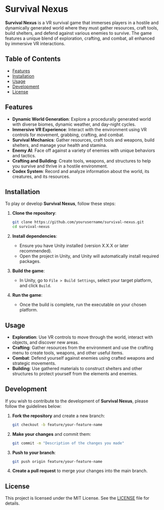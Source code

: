 # Survival Nexus

**Survival Nexus** is a VR survival game that immerses players in a hostile and dynamically generated world where they must gather resources, craft tools, build shelters, and defend against various enemies to survive. The game features a unique blend of exploration, crafting, and combat, all enhanced by immersive VR interactions.

## Table of Contents
- [Features](#features)
- [Installation](#installation)
- [Usage](#usage)
- [Development](#development)
- [License](#license)

## Features
- **Dynamic World Generation**: Explore a procedurally generated world with diverse biomes, dynamic weather, and day-night cycles.
- **Immersive VR Experience**: Interact with the environment using VR controls for movement, grabbing, crafting, and combat.
- **Survival Mechanics**: Gather resources, craft tools and weapons, build shelters, and manage your health and stamina.
- **Enemy AI**: Face off against a variety of enemies with unique behaviors and tactics.
- **Crafting and Building**: Create tools, weapons, and structures to help you survive and thrive in a hostile environment.
- **Codex System**: Record and analyze information about the world, its creatures, and its resources.

## Installation
To play or develop **Survival Nexus**, follow these steps:

1. **Clone the repository**:
   ```bash
   git clone https://github.com/yourusername/survival-nexus.git
   cd survival-nexus
   ```

2. **Install dependencies**:
   - Ensure you have Unity installed (version X.X.X or later recommended).
   - Open the project in Unity, and Unity will automatically install required packages.

3. **Build the game**:
   - In Unity, go to `File > Build Settings`, select your target platform, and click `Build`.

4. **Run the game**:
   - Once the build is complete, run the executable on your chosen platform.

## Usage
- **Exploration**: Use VR controls to move through the world, interact with objects, and discover new areas.
- **Crafting**: Gather resources from the environment and use the crafting menu to create tools, weapons, and other useful items.
- **Combat**: Defend yourself against enemies using crafted weapons and strategic movements.
- **Building**: Use gathered materials to construct shelters and other structures to protect yourself from the elements and enemies.

## Development
If you wish to contribute to the development of **Survival Nexus**, please follow the guidelines below:

1. **Fork the repository** and create a new branch:
   ```bash
   git checkout -b feature/your-feature-name
   ```

2. **Make your changes** and commit them:
   ```bash
   git commit -m "Description of the changes you made"
   ```

3. **Push to your branch**:
   ```bash
   git push origin feature/your-feature-name
   ```

4. **Create a pull request** to merge your changes into the main branch.

## License
This project is licensed under the MIT License. See the [LICENSE](./LICENSE) file for details.
